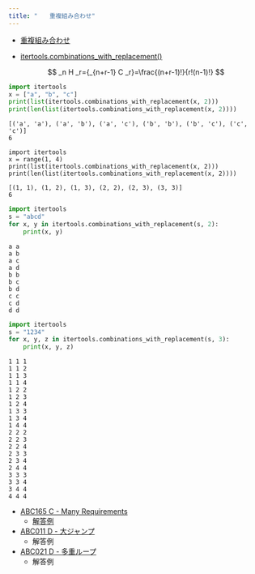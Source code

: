 ```yaml
---
title: "　　重複組み合わせ"
---
```


* [重複組み合わせ](https://ja.wikipedia.org/wiki/%E9%87%8D%E8%A4%87%E7%B5%84%E5%90%88%E3%81%9B)

* [itertools.combinations_with_replacement()](https://docs.python.org/ja/3/library/itertools.html#itertools.combinations_with_replacement)

$$
_n H _r={_{n+r-1} C _r}=\frac{(n+r-1)!}{r!(n-1)!}
$$

```python:サンプルコード：sample_743.py
import itertools
x = ["a", "b", "c"]
print(list(itertools.combinations_with_replacement(x, 2)))
print(len(list(itertools.combinations_with_replacement(x, 2))))
```

```text:実行結果
[('a', 'a'), ('a', 'b'), ('a', 'c'), ('b', 'b'), ('b', 'c'), ('c', 'c')]
6
```

```python:サンプル
import itertools
x = range(1, 4)
print(list(itertools.combinations_with_replacement(x, 2)))
print(len(list(itertools.combinations_with_replacement(x, 2))))
```

```text:実行結果
[(1, 1), (1, 2), (1, 3), (2, 2), (2, 3), (3, 3)]
6
```

```python:サンプルコード：sample_744.py
import itertools
s = "abcd"
for x, y in itertools.combinations_with_replacement(s, 2):
    print(x, y)
```

```text:実行結果
a a
a b
a c
a d
b b
b c
b d
c c
c d
d d
```

```python:サンプルコード：sample_745.py
import itertools
s = "1234"
for x, y, z in itertools.combinations_with_replacement(s, 3):
    print(x, y, z)
```

```text:実行結果
1 1 1
1 1 2
1 1 3
1 1 4
1 2 2
1 2 3
1 2 4
1 3 3
1 3 4
1 4 4
2 2 2
2 2 3
2 2 4
2 3 3
2 3 4
2 4 4
3 3 3
3 3 4
3 4 4
4 4 4
```

- [ABC165 C - Many Requirements](https://atcoder.jp/contests/abc165/tasks/abc165_c)
    - [解答例](https://atcoder.jp/contests/abc165/submissions/18292774)
- [ABC011 D - 大ジャンプ](https://atcoder.jp/contests/abc011/tasks/abc011_4)
    - 解答例
- [ABC021 D - 多重ループ](https://atcoder.jp/contests/abc021/tasks/abc021_d)
    - 解答例